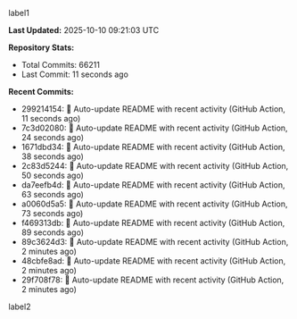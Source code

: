 
label1 
<!-- ACTIVITY_START -->
**Last Updated:** 2025-10-10 09:21:03 UTC

**Repository Stats:**
- Total Commits: 66211
- Last Commit: 11 seconds ago

**Recent Commits:**
- 299214154: 🤖 Auto-update README with recent activity (GitHub Action, 11 seconds ago)
- 7c3d02080: 🤖 Auto-update README with recent activity (GitHub Action, 24 seconds ago)
- 1671dbd34: 🤖 Auto-update README with recent activity (GitHub Action, 38 seconds ago)
- 2c83d5244: 🤖 Auto-update README with recent activity (GitHub Action, 50 seconds ago)
- da7eefb4d: 🤖 Auto-update README with recent activity (GitHub Action, 63 seconds ago)
- a0060d5a5: 🤖 Auto-update README with recent activity (GitHub Action, 73 seconds ago)
- f469313db: 🤖 Auto-update README with recent activity (GitHub Action, 89 seconds ago)
- 89c3624d3: 🤖 Auto-update README with recent activity (GitHub Action, 2 minutes ago)
- 48cbfe8ad: 🤖 Auto-update README with recent activity (GitHub Action, 2 minutes ago)
- 29f708f78: 🤖 Auto-update README with recent activity (GitHub Action, 2 minutes ago)
<!-- ACTIVITY_END -->

label2
